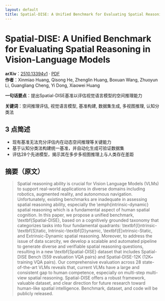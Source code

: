 ```yaml
---
layout: default
title: Spatial-DISE: A Unified Benchmark for Evaluating Spatial Reasoning in Vision-Language Models
---
```


# Spatial-DISE: A Unified Benchmark for Evaluating Spatial Reasoning in Vision-Language Models
**arXiv**：[2510.13394v1](https://arxiv.org/abs/2510.13394) · [PDF](https://arxiv.org/pdf/2510.13394.pdf)  
**作者**：Xinmiao Huang, Qisong He, Zhenglin Huang, Boxuan Wang, Zhuoyun Li, Guangliang Cheng, Yi Dong, Xiaowei Huang  

**一句话要点**：提出Spatial-DISE基准以评估视觉语言模型的空间推理能力

**关键词**：空间推理评估, 视觉语言模型, 基准构建, 数据集生成, 多视图推理, 认知分类法

## 3 点简述
- 现有基准无法充分评估内在动态空间推理等关键能力
- 基于认知分类法构建统一基准，并自动化生成可验证数据集
- 评估28个先进模型，揭示其在多步多视图推理上与人类存在差距

## 摘要（原文）

> Spatial reasoning ability is crucial for Vision Language Models (VLMs) to
> support real-world applications in diverse domains including robotics,
> augmented reality, and autonomous navigation. Unfortunately, existing
> benchmarks are inadequate in assessing spatial reasoning ability, especially
> the \emph{intrinsic-dynamic} spatial reasoning which is a fundamental aspect of
> human spatial cognition. In this paper, we propose a unified benchmark,
> \textbf{Spatial-DISE}, based on a cognitively grounded taxonomy that
> categorizes tasks into four fundamental quadrants:
> \textbf{I}ntrinsic-\textbf{S}tatic, Intrinsic-\textbf{D}ynamic,
> \textbf{E}xtrinsic-Static, and Extrinsic-Dynamic spatial reasoning. Moreover,
> to address the issue of data scarcity, we develop a scalable and automated
> pipeline to generate diverse and verifiable spatial reasoning questions,
> resulting in a new \textbf{Spatial-DISE} dataset that includes Spatial-DISE
> Bench (559 evaluation VQA pairs) and Spatial-DISE-12K (12K+ training VQA
> pairs). Our comprehensive evaluation across 28 state-of-the-art VLMs reveals
> that, current VLMs have a large and consistent gap to human competence,
> especially on multi-step multi-view spatial reasoning. Spatial-DISE offers a
> robust framework, valuable dataset, and clear direction for future research
> toward human-like spatial intelligence. Benchmark, dataset, and code will be
> publicly released.

